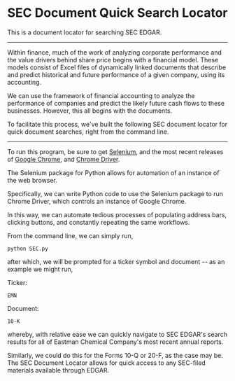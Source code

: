 # SEC Document Quick Search Locator
This is a document locator for searching SEC EDGAR.

-----------------------------------------------------------------------------------------------------------------
Within finance, much of the work of analyzing corporate performance and the value drivers behind share price
begins with a financial model. These models consist of Excel files of dynamically linked documents that
describe and predict historical and future performance of a given company, using its accounting.

We can use the framework of financial accounting to analyze the performance of companies and predict the likely
future cash flows to these businesses. However, this all begins with the documents.

To facilitate this process, we've built the following SEC document locator for quick document searches,
right from the command line.

-----------------------------------------------------------------------------------------------------------------


To run this program, be sure to get [Selenium](https://www.seleniumhq.org/), and the most recent releases of [Google Chrome](https://www.google.com/chrome/?brand=CHBF&utm_source=bing&utm_medium=cpc&utm_campaign=1005992%20%7C%20Chrome%20Win10%20%7C%20DR%20%7C%20ESS01%20%7C%20NA%20%7C%20US%20%7C%20en%20%7C%20Desk%20%7C%20BING%20SEM%20%7C%20BKWS%20~%20Top%20KWDS%20-%20Exact&utm_term=google%20chrome&utm_content=Google%20Chrome%20-%20Exact&ds_kid=43700010220923516&gclid=CNupzfPj--ACFduGxQIdWPcHaA&gclsrc=ds),
and [Chrome Driver](https://chromedriver.storage.googleapis.com/index.html?path=2.46/).

The Selenium package for Python allows for automation of an instance of the web browser.

Specifically, we can write Python code to use the Selenium package to run Chrome Driver, which controls
an instance of Google Chrome.

In this way, we can automate tedious processes of populating address bars, clicking buttons, and constantly
repeating the same workflows.

From the command line, we can simply run,

```
python SEC.py
```
after which, we will be prompted for a ticker symbol and document -- as an example we might run,

Ticker:
```
EMN
```

Document:
```
10-K
```

whereby, with relative ease we can quickly navigate to SEC EDGAR's search results for all of Eastman Chemical Company's
most recent annual reports.

Similarly, we could do this for the Forms 10-Q or 20-F, as the case may be. The SEC Document Locator allows for quick
access to any SEC-filed materials available through EDGAR.
